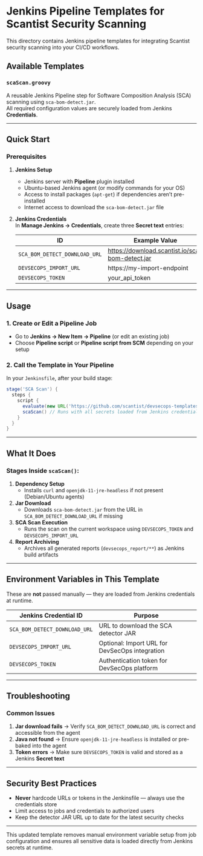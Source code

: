 # Jenkins Pipeline Templates for Scantist Security Scanning

This directory contains Jenkins pipeline templates for integrating Scantist security scanning into your CI/CD workflows.

## Available Templates

### `scaScan.groovy`
A reusable Jenkins Pipeline step for Software Composition Analysis (SCA) scanning using `sca-bom-detect.jar`.  
All required configuration values are securely loaded from Jenkins **Credentials**.

---

## Quick Start

### Prerequisites

1. **Jenkins Setup**
   - Jenkins server with **Pipeline** plugin installed
   - Ubuntu-based Jenkins agent (or modify commands for your OS)
   - Access to install packages (`apt-get`) if dependencies aren’t pre-installed
   - Internet access to download the `sca-bom-detect.jar` file

2. **Jenkins Credentials**  
   In **Manage Jenkins → Credentials**, create three **Secret text** entries:

   | ID                               | Example Value |
   |----------------------------------|---------------|
   | `SCA_BOM_DETECT_DOWNLOAD_URL`    | https://download.scantist.io/sca-bom-detect.jar |
   | `DEVSECOPS_IMPORT_URL`           | https://my-import-endpoint |
   | `DEVSECOPS_TOKEN`                | your_api_token |

---

## Usage

### 1. Create or Edit a Pipeline Job
- Go to **Jenkins → New Item → Pipeline** (or edit an existing job)
- Choose **Pipeline script** or **Pipeline script from SCM** depending on your setup

### 2. Call the Template in Your Pipeline
In your `Jenkinsfile`, after your build stage:

```groovy
stage('SCA Scan') {
  steps {
    script {
      evaluate(new URL('https://github.com/scantist/devsecops-templates/blob/main/ci-templates/jenkins/bom-sca-scan.jenkinsfile').text)
      scaScan() // Runs with all secrets loaded from Jenkins credentials 
    }
  }
}
```

---

## What It Does

### Stages Inside `scaScan()`:
1. **Dependency Setup**  
   - Installs `curl` and `openjdk-11-jre-headless` if not present (Debian/Ubuntu agents)
2. **Jar Download**  
   - Downloads `sca-bom-detect.jar` from the URL in `SCA_BOM_DETECT_DOWNLOAD_URL` if missing
3. **SCA Scan Execution**  
   - Runs the scan on the current workspace using `DEVSECOPS_TOKEN` and `DEVSECOPS_IMPORT_URL`
4. **Report Archiving**  
   - Archives all generated reports (`devsecops_report/**`) as Jenkins build artifacts

---

## Environment Variables in This Template
These are **not** passed manually — they are loaded from Jenkins credentials at runtime.

| Jenkins Credential ID              | Purpose |
|------------------------------------|---------|
| `SCA_BOM_DETECT_DOWNLOAD_URL`      | URL to download the SCA detector JAR |
| `DEVSECOPS_IMPORT_URL`             | Optional: Import URL for DevSecOps integration |
| `DEVSECOPS_TOKEN`                  | Authentication token for DevSecOps platform |

---

## Troubleshooting

### Common Issues
1. **Jar download fails** → Verify `SCA_BOM_DETECT_DOWNLOAD_URL` is correct and accessible from the agent
2. **Java not found** → Ensure `openjdk-11-jre-headless` is installed or pre-baked into the agent
3. **Token errors** → Make sure `DEVSECOPS_TOKEN` is valid and stored as a Jenkins **Secret text**

---

## Security Best Practices
- **Never** hardcode URLs or tokens in the Jenkinsfile — always use the credentials store
- Limit access to jobs and credentials to authorized users
- Keep the detector JAR URL up to date for the latest security checks

---

This updated template removes manual environment variable setup from job configuration and ensures all sensitive data is loaded directly from Jenkins secrets at runtime.
